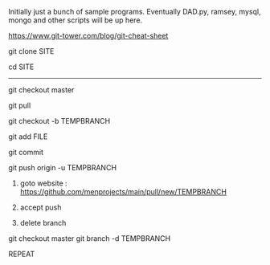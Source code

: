 Initially just a bunch of sample programs. Eventually DAD.py, ramsey, mysql,
mongo and other
scripts will be up here.

https://www.git-tower.com/blog/git-cheat-sheet


git clone SITE

cd SITE

--------------------------------------

git checkout master

git pull

git checkout -b TEMPBRANCH

git add FILE

git commit

git push origin -u TEMPBRANCH

  1. goto website :  https://github.com/menprojects/main/pull/new/TEMPBRANCH

  2. accept push

  3. delete branch

git checkout master
git branch -d TEMPBRANCH

REPEAT
